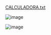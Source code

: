 [CALCULADORA.txt](https://github.com/user-attachments/files/15810697/CALCULADORA.txt)

![image](https://github.com/PerroneEros/ASO2024TPs/assets/166446910/663e99c5-2385-42b0-8135-a7e4f560c3da)

![image](https://github.com/PerroneEros/ASO2024TPs/assets/166446910/c21c6a1d-87cb-4e55-85f9-a30087cf78c5)
